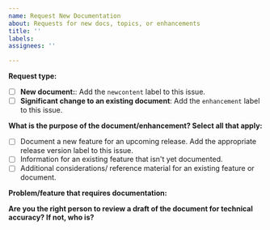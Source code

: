 ```yaml
---
name: Request New Documentation
about: Requests for new docs, topics, or enhancements
title: ''
labels:
assignees: ''

---
```


**Request type:**

- [ ] **New document:**: Add the `newcontent` label to this issue. 
- [ ] **Significant change to an existing document**: Add the `enhancement` label to this issue. 

**What is the purpose of the document/enhancement? Select all that apply:**

- [ ] Document a new feature for an upcoming release. Add the appropriate release version label to this issue. 
- [ ] Information for an existing feature that isn't yet documented.
- [ ] Additional considerations/ reference material for an existing feature or document.

**Problem/feature that requires documentation:**
  
**Are you the right person to review a draft of the document for technical accuracy? If not, who is?**
